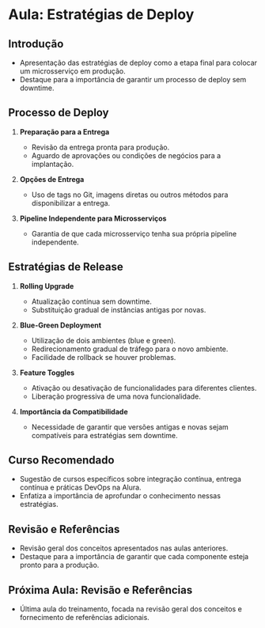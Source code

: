 # Aula: Estratégias de Deploy

## Introdução
- Apresentação das estratégias de deploy como a etapa final para colocar um microsserviço em produção.
- Destaque para a importância de garantir um processo de deploy sem downtime.

## Processo de Deploy
1. **Preparação para a Entrega**
   - Revisão da entrega pronta para produção.
   - Aguardo de aprovações ou condições de negócios para a implantação.

2. **Opções de Entrega**
   - Uso de tags no Git, imagens diretas ou outros métodos para disponibilizar a entrega.

3. **Pipeline Independente para Microsserviços**
   - Garantia de que cada microsserviço tenha sua própria pipeline independente.

## Estratégias de Release
1. **Rolling Upgrade**
   - Atualização contínua sem downtime.
   - Substituição gradual de instâncias antigas por novas.

2. **Blue-Green Deployment**
   - Utilização de dois ambientes (blue e green).
   - Redirecionamento gradual de tráfego para o novo ambiente.
   - Facilidade de rollback se houver problemas.

3. **Feature Toggles**
   - Ativação ou desativação de funcionalidades para diferentes clientes.
   - Liberação progressiva de uma nova funcionalidade.

4. **Importância da Compatibilidade**
   - Necessidade de garantir que versões antigas e novas sejam compatíveis para estratégias sem downtime.

## Curso Recomendado
- Sugestão de cursos específicos sobre integração contínua, entrega contínua e práticas DevOps na Alura.
- Enfatiza a importância de aprofundar o conhecimento nessas estratégias.

## Revisão e Referências
- Revisão geral dos conceitos apresentados nas aulas anteriores.
- Destaque para a importância de garantir que cada componente esteja pronto para a produção.

## Próxima Aula: Revisão e Referências
- Última aula do treinamento, focada na revisão geral dos conceitos e fornecimento de referências adicionais.
